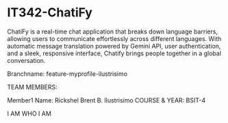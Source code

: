 # IT342-ChatiFy
ChatiFy is a real-time chat application that breaks down language barriers, allowing users to communicate effortlessly across different languages. With automatic message translation powered by Gemini API, user authentication, and a sleek, responsive interface, Chatify brings people together in a global conversation.


Branchname: feature-myprofile-ilustrisimo

TEAM MEMBERS:

Member1
Name: Rickshel Brent B. Ilustrisimo
COURSE & YEAR: BSIT-4

I AM WHO I AM